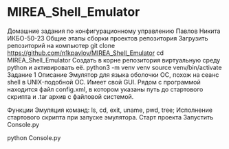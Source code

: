 # MIREA_Shell_Emulator
Домашние задания по конфигурационному управлению
Павлов Никита ИКБО-50-23
Общие этапы сборки проектов репозитория
Загрузить репозиторий на компьютер
git clone https://github.com/n1kpavlov/MIREA_Shell_Emulator
cd MIREA_Shell_Emulator
Создать в корне репозитория виртуальную среду python и активировать её.
python3 -m venv venv
source venv/bin/activate
Задание 1
Описание
Эмулятор для языка оболочки ОС, похож на сеанс shell в UNIX-подобной ОС. Имеет свой GUI. Рядом с программой находится файл config.xml, в котором указаны путь до стартового скрипта и .tar архив с файловой системой.

Функции
Эмуляция команд: ls, cd, exit, uname, pwd, tree;
Исполнение стартового скрипта при запуске эмулятора.
Старт проекта
Запустить Console.py

python Console.py
